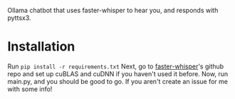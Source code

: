 Ollama chatbot that uses faster-whisper to hear you, and responds with pyttsx3. 

# Installation

Run `pip install -r requirements.txt`
Next, go to [faster-whisper](https://github.com/SYSTRAN/faster-whisper)'s github repo and set up cuBLAS and cuDNN if you haven't used it before. 
Now, run main.py, and you should be good to go. If you aren't create an issue for me with some info!
